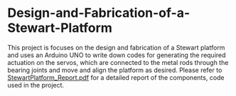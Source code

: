 # Design-and-Fabrication-of-a-Stewart-Platform
This project is focuses on the design and fabrication of a Stewart platform and uses an Arduino UNO to write down codes for generating the required actuation on the servos, which are connected to the metal rods through the bearing joints and move and align the platform as desired.
Please refer to [StewartPlatform_Report.pdf](https://github.com/AmoghJuloori/Design-and-Fabrication-of-a-Stewart-Platform/blob/main/Stewart_Platform_Report.pdf) for a detailed report of the components, code used in the project.
